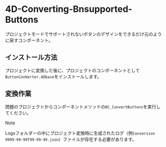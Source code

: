 # 4D-Converting-Bnsupported-Buttons

プロジェクトモードでサポートされないボタンのデザインをできるだけ元のように戻すコンポーネント。

## インストール方法

プロジェクトに変換した後に、プロジェクトのコンポーネントとして`ButtonConberter.4Dbase`をインストールします。

## 変換作業

問題のプロジェクトからコンポーネントメソッドの`BC_ConvertButtons`を実行してください。

> [!NOTE]
> Logsフォルダーの中にプロジェクト変換時に生成されたログ（例`Conversion 9999-99-99T99-99-99.json`）ファイルが存在する必要があります。
